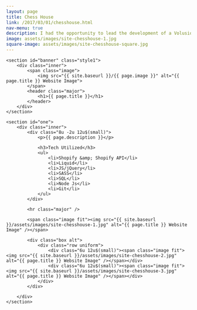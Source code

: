 ```yaml
---
layout: page
title: Chess House
link: /2017/03/01/chesshouse.html
nav-menu: true
description: I had the opportunity to lead the development of a Volusion to Shopify project at Gauge for a long-time family business based in Washington, Chess House. This project involved some highly technical aspects, from complete data migration, to one-of-a-kind bundled products feature.
image: assets/images/site-chesshouse-1.jpg
square-image: assets/images/site-chesshouse-square.jpg
---
```


<div id="main" class="alt">

	<section id="banner" class="style1">
	    <div class="inner">
	        <span class="image">
	            <img src="{{ site.baseurl }}/{{ page.image }}" alt="{{ page.title }} Website Image">
	        </span>
	        <header class="major">
	            <h1>{{ page.title }}</h1>
	        </header>
	    </div>
	</section>

	<section id="one">
		<div class="inner">
			<div class="8u -2u 12u$(small)">
				<p>{{ page.description }}</p>

				<h3>Tech Utilized</h3>
				<ul>
					<li>Shopify &amp; Shopify API</li>
					<li>Liquid</li>
					<li>JS/jQuery</li>
					<li>SASS</li>
					<li>SQL</li>
					<li>Node Js</li>
					<li>Git</li>
				</ul>
			</div>

			<hr class="major" />

			<span class="image fit"><img src="{{ site.baseurl }}/assets/images/site-chesshouse-1.jpg" alt="{{ page.title }} Website Image" /></span>

			<div class="box alt">
				<div class="row uniform">
					<div class="6u 12u$(small)"><span class="image fit"><img src="{{ site.baseurl }}/assets/images/site-chesshouse-2.jpg" alt="{{ page.title }} Website Image" /></span></div>
					<div class="6u 12u$(small)"><span class="image fit"><img src="{{ site.baseurl }}/assets/images/site-chesshouse-3.jpg" alt="{{ page.title }} Website Image" /></span></div>
				</div>
			</div>

		</div>
	</section>

</div>
